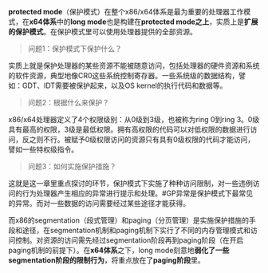 **protected mode**（保护模式）在整个x86/x64体系是最为重要的处理器工作模式，在**x64体系**中的**long mode**也是构建在**protected mode之上**，实质上是**扩展的保护模式**。在保护模式里可以使用处理器提供的全部资源。

>问题1：保护模式下保护什么？

实质上就是保护处理器的某些资源不能被随意访问，包括处理器的硬件资源和系统的软件资源，典型地像CR0这些系统控制寄存器。一些系统级的数据结构，譬如：GDT、IDT需要被保护起来，以及OS kernel的执行代码和数据等。

>问题2：根据什么来保护？

x86/x64处理器定义了4个权限级别：从0级到3级，也被称为ring 0到ring 3。0级具有最高的权限，3级是最低权限。拥有高权限的代码可以对低权限的数据进行访问，反之则不行。被赋予0级权限访问的资源只有具有0级权限的代码才能访问，譬如一些特权级指令。

>问题3：如何实施保护措施？

这就是这一章里重点探讨的环节，保护模式下实施了种种访问限制，对一些违例访问的行为处理器产生相应的异常进行提示和处理。#GP异常是保护模式下最常见的异常。而对一些数据的访问需要经过某些途径才能获得。

而x86的segmentation（段式管理）和paging（分页管理）是实施保护措施的手段和途径，在segmentation机制和paging机制下实行了不同的内存管理模式和访问控制。对资源的访问需先经过segmentation阶段再到paging阶段（在开启paging机制的前提下）。在**x64体系**之下，long mode刻意地**弱化了一些segmentation阶段的限制行为**，将重点放在了**paging阶段**里。